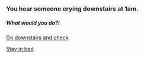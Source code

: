 ### You hear someone crying downstairs at 1am.

##### What would you do?!

[Go downstairs and check](basement.md)

[Stay in bed](louder.md)